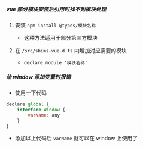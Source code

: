 ##### vue 部分模块安装后引用时找不到模块处理
1. 安装 `npm install @types/模块名称` 
    * 这种方法适用于部分第三方模块

2. 在 `/src/shims-vue.d.ts` 内增加对应需要的模块
    * `declare module '模块名称'`

##### 给 window 添加变量时报错
* 使用一下代码
```js
declare global {
    interface Window {
        varName: any
    }
}
```
* 添加以上代码后 `varName` 就可以在 window 上使用了